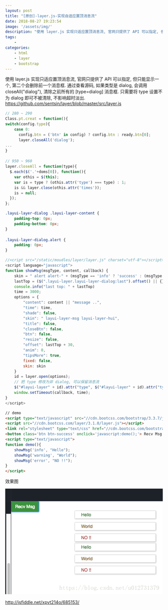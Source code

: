 ```yaml
---
layout: post
title: "[原创]-layer.js-实现自适应置顶消息流"
date: 2018-08-27 19:23:54
image: '/assets/img/'
description: "使用 layer.js 实现只适应置顶消息流, 官网只提供了 API 可以指定, 但只能显示一个, 第二个会删除前一个消息框.   通过查看源码, 如果类型是 dialog, 会调用 closeAll(“dialog”), 清除之前所有的 [type=dialog] 消息框. 只需要将 type 设置不为 dialog 即可不被清除, 不影响超时淡出.  https://github.com/se..."
tags:
    - 
categories:
    - html
    - layer
    - bootstrap
---
```




使用 layer.js 实现只适应置顶消息流, 官网只提供了 API 可以指定, 但只能显示一个, 第二个会删除前一个消息框. 
通过查看源码, 如果类型是 dialog, 会调用 closeAll("dialog"), 清除之前所有的 [type=dialog] 消息框. 只需要将 type 设置不为 dialog 即可不被清除, 不影响超时淡出.
https://github.com/sentsin/layer/blob/master/src/layer.js
``` js
// 280 ~ 290
Class.pt.creat = function(){
switch(config.type){
    case 0:
      config.btn = ('btn' in config) ? config.btn : ready.btn[0];
      layer.closeAll('dialog');
...
}
 
// 950 ~ 960
layer.closeAll = function(type){
  $.each($('.'+doms[0]), function(){
    var othis = $(this);
    var is = type ? (othis.attr('type') === type) : 1;
    is && layer.close(othis.attr('times'));
    is = null;
  });
};
```


```css
.layui-layer-dialog .layui-layer-content {
    padding-top: 0px;
    padding-bottom: 0px;
}

.layui-layer-dialog.alert {
    padding: 0px;
}
```


```js
//<cript src="/static/moudles/layer/layer.js" charset="utf-8"></script>
<script language="javascript">
function showMsg(msgType, content, callback) {
    skin = " alert alert-" + (msgType == 'info' ? 'success' : (msgType == 'warning' ? 'warning' : 'danger')) + "  "
    lastTop = ($(".layui-layer.layui-layer-dialog:last").offset() || {}).top || 0;
    console.info("last top: " + lastTop)
    time = 3000;
    options = {
	    "content": content || "message ..",
	    "time": time,
	    "shade": false,
	    "skin": " layui-layer-msg layui-layer-hui",
	    "title": false,
	    "closeBtn": false,
	    "btn": false,
	    "resize": false,
	    "offset": lastTop + 30,
	    "anim": 0,
	    "tipsMore": true,
	    fixed: false,
	    skin: skin
    }
    id = layer.open(options);
    // 把 type 修改为非 dialog, 可以保留消息流
    $("#layui-layer" + id).attr("type", $("#layui-layer" + id).attr("type") + "x");
    window.setTimeout(callback, time);
}
</script>
```

```html
// demo
<script type="text/javascript" src="//cdn.bootcss.com/bootstrap/3.3.7/js/bootstrap.min.js"></script>
<script src="//cdn.bootcss.com/layer/3.1.0/layer.js"></script>
<link rel="stylesheet" type="text/css" href="//cdn.bootcss.com/bootstrap/3.3.7/css/bootstrap.min.css">
<button class='btn btn-success' onclick='javascript:demo();'> Recv Msg </button>
<script type="text/javascript">
function demo(){
	showMsg('info', "Hello");
	showMsg('warning', "World");
	showMsg('error', "NO !!");
}
</script>

```

效果图

![这里写图片描述](/assets/img/036da707e4d46c3c2d247d5a9def18fe.png)

http://jsfiddle.net/xpvt214o/685153/

